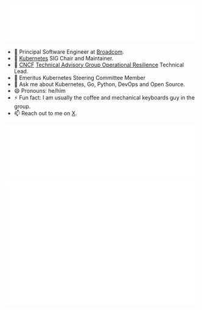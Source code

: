 <picture>
  <img src="metrics/header.svg" alt="Nabarun Pal">
</picture>

- 💼 Principal Software Engineer at [Broadcom][broadcom].
- 🔭 [Kubernetes][kubernetes] SIG Chair and Maintainer.
- 🌱 [CNCF][cncf] [Technical Advisory Group Operational Resilience][opres] Technical Lead.
- 🚢 Emeritus Kubernetes Steering Committee Member
- 💬 Ask me about Kubernetes, Go, Python, DevOps and Open Source.
- 😄 Pronouns: he/him
- ⚡ Fun fact: I am usually the coffee and mechanical keyboards guy in the group.
- 📫 Reach out to me on [X](https://x.com/theonlynabarun).

<picture>
  <img src="metrics/community.svg" alt="Nabarun Pal">
</picture>

<picture>
  <img src="metrics/calendar.svg" alt="Nabarun Pal">
</picture>

<!-- <picture>
  <img src="metrics/achievements.svg" alt="Nabarun Pal">
</picture> -->


[broadcom]: //broadcom.com
[kubernetes]: //kubernetes.io
[iitr]: //iitr.ac.in
[cncf]: https://www.cncf.io/
[opres]: https://github.com/cncf/toc/tree/main/tags/tag-operational-resilience#tech-leads

<!--
# TODO
- Setup Page
- Current work Page
- Kubernetes Work page
-->
